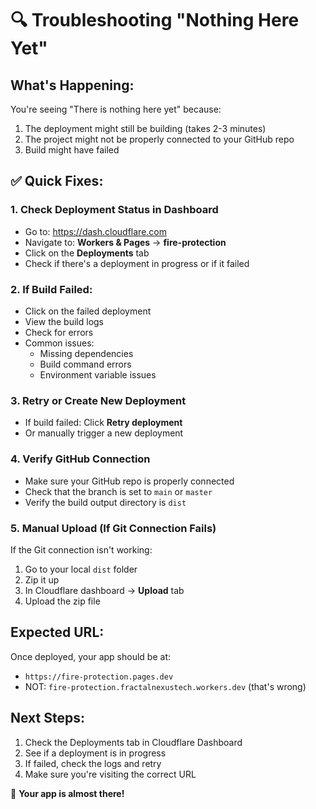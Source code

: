 # 🔍 **Troubleshooting "Nothing Here Yet"**

## **What's Happening:**
You're seeing "There is nothing here yet" because:
1. The deployment might still be building (takes 2-3 minutes)
2. The project might not be properly connected to your GitHub repo
3. Build might have failed

## **✅ Quick Fixes:**

### **1. Check Deployment Status in Dashboard**
- Go to: https://dash.cloudflare.com
- Navigate to: **Workers & Pages** → **fire-protection**
- Click on the **Deployments** tab
- Check if there's a deployment in progress or if it failed

### **2. If Build Failed:**
- Click on the failed deployment
- View the build logs
- Check for errors
- Common issues:
  - Missing dependencies
  - Build command errors
  - Environment variable issues

### **3. Retry or Create New Deployment**
- If build failed: Click **Retry deployment**
- Or manually trigger a new deployment

### **4. Verify GitHub Connection**
- Make sure your GitHub repo is properly connected
- Check that the branch is set to `main` or `master`
- Verify the build output directory is `dist`

### **5. Manual Upload (If Git Connection Fails)**
If the Git connection isn't working:
1. Go to your local `dist` folder
2. Zip it up
3. In Cloudflare dashboard → **Upload** tab
4. Upload the zip file

## **Expected URL:**
Once deployed, your app should be at:
- `https://fire-protection.pages.dev`
- NOT: `fire-protection.fractalnexustech.workers.dev` (that's wrong)

## **Next Steps:**
1. Check the Deployments tab in Cloudflare Dashboard
2. See if a deployment is in progress
3. If failed, check the logs and retry
4. Make sure you're visiting the correct URL

🚀 **Your app is almost there!**



